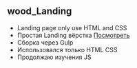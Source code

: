 ## wood_Landing
- Landing page only use HTML and CSS
- Простая Landing вёрстка [Посмотреть](https://vladbudberg.github.io/wood_Landing/)
- Сборка через Gulp
- Использовался только HTML CSS
- Продолжаю изучения JS 


